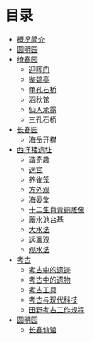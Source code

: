 # 目录

- [概况简介](./README.md)
- [圆明园]()
- [绮春园]()
    - [迎晖门]()
    - [鉴碧亭]()
    - [单孔石桥]()
    - [涵秋馆]()
    - [仙人承露]()
    - [三孔石桥]()
- [长春园]()
    - [海岳开襟]()
- [西洋楼遗址]()
    - [谐奇趣]()
    - [迷宫]()
    - [养雀笼]()
    - [方外观]()
    - [海晏堂]()
    - [十二生肖青铜雕像]()
    - [蓄水池台基]()
    - [大水法]()
    - [远瀛观]()
    - [观水法]()
- [考古]()
    - [考古中的遗迹]()
    - [考古中的遗物]()
    - [考古工具]()
    - [考古与现代科技]()
    - [田野考古工作规程]()
- [圆明园]()
    - [长春仙馆]()
